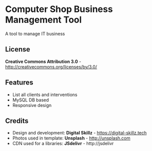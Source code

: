 Computer Shop Business Management Tool
=============

A tool to manage IT business


License
-------
**Creative Commons Attribution 3.0** - http://creativecommons.org/licenses/by/3.0/


Features
-----------

* List all clients and interventions
* MySQL DB based
* Responsive design



Credits
-------
* Design and development: **Digital Skillz** - https://digital-skillz.tech
* Photos used in template: **Unsplash** - http://unsplash.com
* CDN used for a libraries: **JSdelivr** - http://jsdelivr
